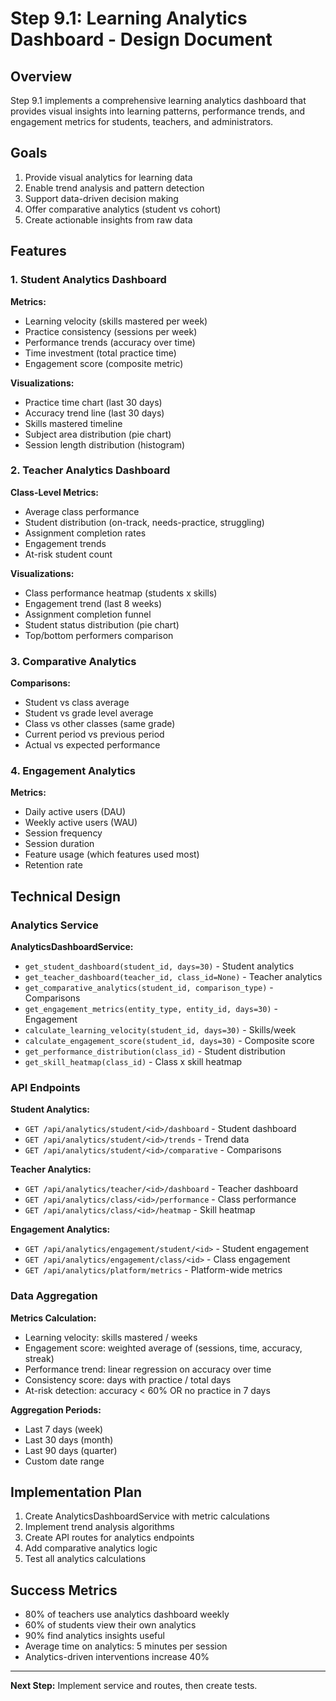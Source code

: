 # Step 9.1: Learning Analytics Dashboard - Design Document

## Overview

Step 9.1 implements a comprehensive learning analytics dashboard that provides visual insights into learning patterns, performance trends, and engagement metrics for students, teachers, and administrators.

## Goals

1. Provide visual analytics for learning data
2. Enable trend analysis and pattern detection
3. Support data-driven decision making
4. Offer comparative analytics (student vs cohort)
5. Create actionable insights from raw data

## Features

### 1. Student Analytics Dashboard
**Metrics:**
- Learning velocity (skills mastered per week)
- Practice consistency (sessions per week)
- Performance trends (accuracy over time)
- Time investment (total practice time)
- Engagement score (composite metric)

**Visualizations:**
- Practice time chart (last 30 days)
- Accuracy trend line (last 30 days)
- Skills mastered timeline
- Subject area distribution (pie chart)
- Session length distribution (histogram)

### 2. Teacher Analytics Dashboard
**Class-Level Metrics:**
- Average class performance
- Student distribution (on-track, needs-practice, struggling)
- Assignment completion rates
- Engagement trends
- At-risk student count

**Visualizations:**
- Class performance heatmap (students x skills)
- Engagement trend (last 8 weeks)
- Assignment completion funnel
- Student status distribution (pie chart)
- Top/bottom performers comparison

### 3. Comparative Analytics
**Comparisons:**
- Student vs class average
- Student vs grade level average
- Class vs other classes (same grade)
- Current period vs previous period
- Actual vs expected performance

### 4. Engagement Analytics
**Metrics:**
- Daily active users (DAU)
- Weekly active users (WAU)
- Session frequency
- Session duration
- Feature usage (which features used most)
- Retention rate

## Technical Design

### Analytics Service

**AnalyticsDashboardService:**
- `get_student_dashboard(student_id, days=30)` - Student analytics
- `get_teacher_dashboard(teacher_id, class_id=None)` - Teacher analytics
- `get_comparative_analytics(student_id, comparison_type)` - Comparisons
- `get_engagement_metrics(entity_type, entity_id, days=30)` - Engagement
- `calculate_learning_velocity(student_id, days=30)` - Skills/week
- `calculate_engagement_score(student_id, days=30)` - Composite score
- `get_performance_distribution(class_id)` - Student distribution
- `get_skill_heatmap(class_id)` - Class x skill heatmap

### API Endpoints

**Student Analytics:**
- `GET /api/analytics/student/<id>/dashboard` - Student dashboard
- `GET /api/analytics/student/<id>/trends` - Trend data
- `GET /api/analytics/student/<id>/comparative` - Comparisons

**Teacher Analytics:**
- `GET /api/analytics/teacher/<id>/dashboard` - Teacher dashboard
- `GET /api/analytics/class/<id>/performance` - Class performance
- `GET /api/analytics/class/<id>/heatmap` - Skill heatmap

**Engagement Analytics:**
- `GET /api/analytics/engagement/student/<id>` - Student engagement
- `GET /api/analytics/engagement/class/<id>` - Class engagement
- `GET /api/analytics/platform/metrics` - Platform-wide metrics

### Data Aggregation

**Metrics Calculation:**
- Learning velocity: skills mastered / weeks
- Engagement score: weighted average of (sessions, time, accuracy, streak)
- Performance trend: linear regression on accuracy over time
- Consistency score: days with practice / total days
- At-risk detection: accuracy < 60% OR no practice in 7 days

**Aggregation Periods:**
- Last 7 days (week)
- Last 30 days (month)
- Last 90 days (quarter)
- Custom date range

## Implementation Plan

1. Create AnalyticsDashboardService with metric calculations
2. Implement trend analysis algorithms
3. Create API routes for analytics endpoints
4. Add comparative analytics logic
5. Test all analytics calculations

## Success Metrics

- 80% of teachers use analytics dashboard weekly
- 60% of students view their own analytics
- 90% find analytics insights useful
- Average time on analytics: 5 minutes per session
- Analytics-driven interventions increase 40%

---

**Next Step:** Implement service and routes, then create tests.

